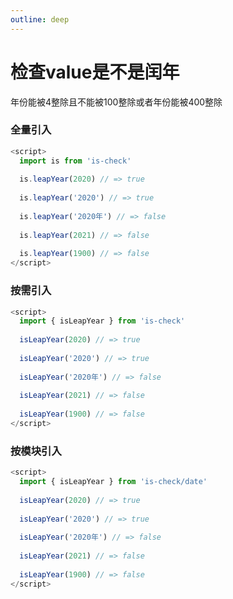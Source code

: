 ```yaml
---
outline: deep
---
```


# 检查value是不是闰年

年份能被4整除且不能被100整除或者年份能被400整除

### 全量引入
```javascript
<script>
  import is from 'is-check'
  
  is.leapYear(2020) // => true
  
  is.leapYear('2020') // => true
  
  is.leapYear('2020年') // => false
  
  is.leapYear(2021) // => false
  
  is.leapYear(1900) // => false
</script>
````
### 按需引入
```javascript
<script>
  import { isLeapYear } from 'is-check'
  
  isLeapYear(2020) // => true
  
  isLeapYear('2020') // => true
  
  isLeapYear('2020年') // => false
  
  isLeapYear(2021) // => false
  
  isLeapYear(1900) // => false
</script>
````
### 按模块引入
```javascript
<script>
  import { isLeapYear } from 'is-check/date'
  
  isLeapYear(2020) // => true
  
  isLeapYear('2020') // => true
  
  isLeapYear('2020年') // => false
  
  isLeapYear(2021) // => false
  
  isLeapYear(1900) // => false
</script>
````